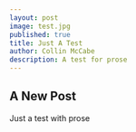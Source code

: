 ```yaml
---
layout: post
image: test.jpg
published: true
title: Just A Test
author: Collin McCabe
description: A test for prose
---
```

## A New Post

Just a test with prose
